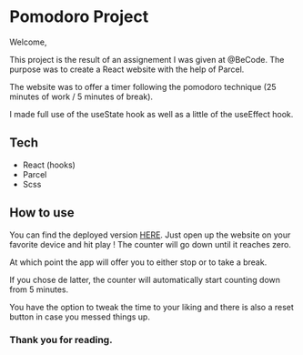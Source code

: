 # Pomodoro Project

Welcome,

This project is the result of an assignement I was given at @BeCode.
The purpose was to create a React website with the help of Parcel.

The website was to offer a timer following the pomodoro technique (25 minutes of work / 5 minutes of break).

I made full use of the useState hook as well as a little of the useEffect hook.

## Tech

-   React (hooks)
-   Parcel
-   Scss

## How to use

You can find the deployed version [HERE](https://pomodorojc.netlify.app/). Just open up the website on your favorite device and hit play ! The counter will go down until it reaches zero.

At which point the app will offer you to either stop or to take a break.

If you chose de latter, the counter will automatically start counting down from 5 minutes.

You have the option to tweak the time to your liking and there is also a reset button in case you messed things up.

### Thank you for reading.

